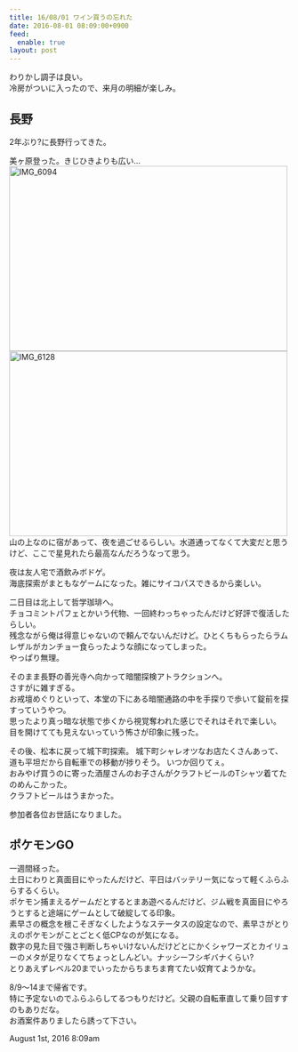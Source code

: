 ```yaml
---
title: 16/08/01 ワイン買うの忘れた
date: 2016-08-01 08:09:00+0900
feed:
  enable: true
layout: post
---
```

<p>      わりかし調子は良い。<br>      冷房がついに入ったので、来月の明細が楽しみ。    </p>    <h2>長野</h2>    <p>2年ぶり?に長野行ってきた。</p>    <p>      美ヶ原登った。きじひきよりも広い…<br><a data-flickr-embed="true" href="https://www.flickr.com/photos/56290428@N06/28150309130/in/dateposted-public/" title="IMG_6094" target="_blank"><img src="https://c3.staticflickr.com/9/8394/28150309130_47b25a507d.jpg" width="500" height="333" alt="IMG_6094"></a>      <script async src="//embedr.flickr.com/assets/client-code.js" charset="utf-8"></script>      <br><a data-flickr-embed="true" href="https://www.flickr.com/photos/56290428@N06/28400711386/in/dateposted-public/" title="IMG_6128" target="_blank"><img src="https://c3.staticflickr.com/9/8698/28400711386_2ca6441bcc.jpg" width="500" height="333" alt="IMG_6128"></a>      <script async src="//embedr.flickr.com/assets/client-code.js" charset="utf-8"></script>      山の上なのに宿があって、夜を過ごせるらしい。水道通ってなくて大変だと思うけど、ここで星見れたら最高なんだろうなって思う。    </p>    <p>      夜は友人宅で酒飲みボドゲ。<br>      海底探索がまともなゲームになった。雑にサイコパスできるから楽しい。    </p>    <p>      二日目は北上して哲学珈琲へ。<br>      チョコミントパフェとかいう代物、一回終わっちゃったんだけど好評で復活したらしい。<br>      残念ながら俺は得意じゃないので頼んでないんだけど。ひとくちもらったらラムレザルがカンチョー食らったような顔になってしまった。<br>      やっぱり無理。    </p>    <p>      そのまま長野の善光寺へ向かって暗闇探検アトラクションへ。<br>      さすがに雑すぎる。<br>      お戒壇めぐりといって、本堂の下にある暗闇通路の中を手探りで歩いて錠前を探すっていうやつ。<br>      思ったより真っ暗な状態で歩くから視覚奪われた感じでそれはそれで楽しい。<br>      目を開けてても見えないっていう怖さが印象に残った。    </p>    <p>      その後、松本に戻って城下町探索。      城下町シャレオツなお店たくさんあって、道も平坦だから自転車での移動が捗りそう。      いつか回りてぇ。<br>      おみやげ買うのに寄った酒屋さんのお子さんがクラフトビールのTシャツ着てたのめんこかった。<br>      クラフトビールはうまかった。    </p>    <p>参加者各位お世話になりました。</p>    <h2>ポケモンGO</h2>    <p>      一週間経った。<br>      土日にわりと真面目にやったんだけど、平日はバッテリー気になって軽くふらふらするくらい。<br>      ポケモン捕まえるゲームだとするとまあ遊べるんだけど、ジム戦を真面目にやろうとすると途端にゲームとして破綻してる印象。<br>      素早さの概念を根こそぎなくしたようなステータスの設定なので、素早さがとりえのポケモンがことごとく低CPなのが気になる。<br>      数字の見た目で強さ判断しちゃいけないんだけどとにかくシャワーズとカイリューのメタが足りなくてちょっとしんどい。ナッシーフシギバナくらい?<br>      とりあえずレベル20までいったからちまちま育てたい奴育てようかな。    </p>    <p>      8/9〜14まで帰省です。<br>      特に予定ないのでふらふらしてるつもりだけど。父親の自転車直して乗り回すすのもありだな。<br>      お酒案件ありましたら誘って下さい。    </p>    <div id="footer">      <span id="timestamp"> August 1st, 2016 8:09am </span>    </div>
